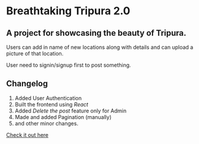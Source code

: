 # Breathtaking Tripura 2.0

## A project for showcasing the beauty of Tripura.

Users can add in name of new locations along with details and can upload a picture of that location.

User need to signin/signup first to post something.

## Changelog 
1. Added User Authentication
2. Built the frontend using *React*
3. Added *Delete the post* feature only for Admin
4. Made and added Pagination (manually)
5. and other minor changes. 

[Check it out here](https://breathtakingtripura.herokuapp.com/)




